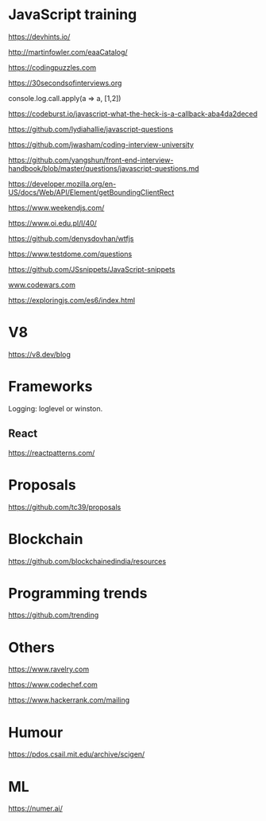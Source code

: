 # JavaScript training

https://devhints.io/

http://martinfowler.com/eaaCatalog/

https://codingpuzzles.com

https://30secondsofinterviews.org

console.log.call.apply(a => a, [1,2])

https://codeburst.io/javascript-what-the-heck-is-a-callback-aba4da2deced

https://github.com/lydiahallie/javascript-questions

https://github.com/jwasham/coding-interview-university

https://github.com/yangshun/front-end-interview-handbook/blob/master/questions/javascript-questions.md

https://developer.mozilla.org/en-US/docs/Web/API/Element/getBoundingClientRect

https://www.weekendjs.com/

https://www.oi.edu.pl/l/40/

https://github.com/denysdovhan/wtfjs

https://www.testdome.com/questions

https://github.com/JSsnippets/JavaScript-snippets

www.codewars.com

https://exploringjs.com/es6/index.html

# V8

https://v8.dev/blog


# Frameworks

 Logging: loglevel or winston. 


## React

https://reactpatterns.com/


# Proposals

https://github.com/tc39/proposals


# Blockchain

https://github.com/blockchainedindia/resources


# Programming trends

https://github.com/trending


# Others

https://www.ravelry.com

https://www.codechef.com

https://www.hackerrank.com/mailing

# Humour

https://pdos.csail.mit.edu/archive/scigen/

# ML

https://numer.ai/


